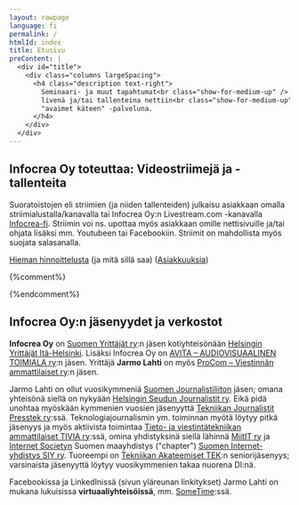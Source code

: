 ```yaml
---
layout: rawpage
language: fi
permalink: /
htmlId: index
title: Etusivu
preContent: |
  <div id="title">
    <div class="columns largeSpacing">
      <h4 class="description text-right">
        Seminaari- ja muut tapahtumat<br class="show-for-medium-up" />
        livenä ja/tai tallenteina nettiin<br class="show-for-medium-up" />
        "avaimet käteen" -palveluna.
      </h4>
    </div>
  </div>
---
```



## Infocrea Oy toteuttaa: Videostriimejä ja -tallenteita

Suoratoistojen eli striimien (ja niiden tallenteiden) julkaisu asiakkaan omalla striimialustalla/kanavalla tai Infocrea Oy:n Livestream.com -kanavalla [Infocrea-fi](https://new.livestream.com/Infocrea-fi). Striimin voi ns. upottaa myös asiakkaan omille nettisivuille ja/tai ohjata lisäksi mm. Youtubeen tai Facebookiin. Striimit on mahdollista myös suojata salasanalla.

[Hieman hinnoittelusta](/tarjous/) (ja mitä sillä saa) ([Asiakkuuksia](http://www.infocrea.fi/blogi/2017/12/infocrea-oyn-asiakkaita/))

{%comment%}
<div id="futureLivestreams" style="display: none;">
  <h3>Tulevia livestriimejä Infocrea Oy:n kanavilla</h3>
  <ul class="small-block-grid-1 medium-block-grid-2 large-block-grid-3"></ul>
</div>
{%endcomment%}


## Infocrea Oy:n jäsenyydet ja verkostot

**Infocrea Oy** on [Suomen Yrittäjät ry](https://www.yrittajat.fi/):n jäsen kotiyhteisönään [Helsingin Yrittäjät Itä-Helsinki](https://www.yrittajat.fi/helsingin-yrittajat/helsingin-yrittajat-paikallisesti/a/paikallisyhdistykset/paikallisyhdistykset/helsingin-yrittajat-ita-helsinki-600089). Lisäksi Infocrea Oy on [AVITA – AUDIOVISUAALINEN TOIMIALA ry](http://www.avita.org/):n jäsen. Yrittäjä **Jarmo Lahti** on myös [ProCom – Viestinnän ammattilaiset ry](https://procom.fi/):n jäsen.

Jarmo Lahti on ollut vuosikymmeniä [Suomen Journalistiliiton](http://journalistiliitto.fi/fi/) jäsen; omana yhteisönä siellä on nykyään [Helsingin Seudun Journalistit ry](http://www.hsj.fi/). Eikä pidä unohtaa myöskään kymmenien vuosien jäsenyyttä [Tekniikan Journalistit Presstek ry](http://presstek.fi):ssä. Teknologiajournalismin ym. toiminnan myötä löytyy pitkä jäsenyys ja myös aktiivista toimintaa [Tieto- ja viestintätekniikan ammattilaiset TIVIA ry](http://tivia.fi):ssä, omina yhdistyksinä siellä lähinnä [MiitIT ry](https://www.miitit.fi/) ja [Internet Societyn](https://www.internetsociety.org/) Suomen maayhdistys ("chapter") [Suomen Internet-yhdistys SIY ry](http://www.isoc.fi). Tuoreempi on [Tekniikan Akateemiset TEK](https://www.tek.fi/fi):n seniorijäsenyys; varsinaista jäsenyyttä löytyy vuosikymmenien takaa nuorena DI:nä.

Facebookissa ja LinkedInissä (sivun yläreunan linkitykset) Jarmo Lahti on mukana lukuisissa **virtuaaliyhteisöissä**, mm. [SomeTime](http://sometime.fi/):ssä.

